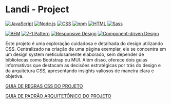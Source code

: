 # Landi - Project

[![JavaScript](https://img.shields.io/badge/-JavaScript-F7DF1E?style=flat-square&logo=javascript&logoColor=black)](https://developer.mozilla.org/en-US/docs/Web/JavaScript)
[![Node.js](https://img.shields.io/badge/-Node.js-339933?style=flat-square&logo=node.js&logoColor=white)](https://nodejs.org/)
[![CSS](https://img.shields.io/badge/-CSS-1572B6?style=flat-square&logo=css3&logoColor=white)](https://developer.mozilla.org/en-US/docs/Web/CSS)
[![npm](https://img.shields.io/badge/-npm-CB3837?style=flat-square&logo=npm&logoColor=white)](https://www.npmjs.com/)
[![HTML](https://img.shields.io/badge/-HTML-E34F26?style=flat-square&logo=html5&logoColor=white)](https://developer.mozilla.org/en-US/docs/Web/HTML)
[![Sass](https://img.shields.io/badge/-Sass-CC6699?style=flat-square&logo=sass&logoColor=white)](https://sass-lang.com/)

[![BEM](https://img.shields.io/badge/-BEM-9575CD?style=flat-square)](http://getbem.com/)
[![7-1 Pattern](https://img.shields.io/badge/-7--1%20Pattern-008080?style=flat-square)](https://sass-guidelin.es/#the-7-1-pattern) [![Responsive Design](https://img.shields.io/badge/-Responsive%20Design-4DB6AC?style=flat-square)](https://www.w3schools.com/html/html_responsive.asp) [![Component-driven Design](https://img.shields.io/badge/-Component--driven%20Design-FFB74D?style=flat-square)](https://www.invisionapp.com/inside-design/what-is-component-driven-design/)

Este projeto é uma exploração cuidadosa e detalhada do design utilizando CSS. Centralizado na criação de uma página exemplar, ele se concentra em um design system meticulosamente elaborado, sem depender de bibliotecas como Bootstrap ou MUI. Além disso, oferece dois guias informativos que destacam as decisões estratégicas por trás do design e da arquitetura CSS, apresentando insights valiosos de maneira clara e objetiva.

[GUIA DE REGRAS CSS DO PROJETO](https://github.com/EddieUFSM/landi/blob/main/README.css-guide-project.md)

[GUIA DE PADRÃO ARQUITETÔNICO DO PROJETO](https://github.com/EddieUFSM/landi/blob/main/README.arch-guide-project.md)
